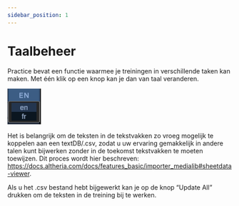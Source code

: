 ```yaml
---
sidebar_position: 1
---
```


# Taalbeheer

Practice bevat een functie waarmee je treiningen in verschillende taken kan maken. Met één klik op een knop kan je dan van taal veranderen.

![taal](/img/UI_overview1_language.png)

Het is belangrijk om de teksten in de tekstvakken zo vroeg mogelijk te koppelen aan een textDB/.csv, zodat u uw ervaring gemakkelijk in andere talen kunt bijwerken zonder in de toekomst tekstvakken te moeten toewijzen. Dit proces wordt hier beschreven: https://docs.altheria.com/docs/features_basic/importer_medialib#sheetdata-viewer.

Als u het .csv bestand hebt bijgewerkt kan je op de knop “Update All” drukken om de teksten in de treining bij te werken.
